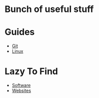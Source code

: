 # Bunch of useful stuff

# Guides
- [Git](/docs/git.md)
- [Linux](/docs/linux/home.md)

# Lazy To Find
- [Software](/docs/lazy_to_find/software.md)
- [Websites](/docs/lazy_to_find/websites.md)